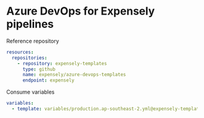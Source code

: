 # Azure DevOps for Expensely pipelines

Reference repository
```yaml
resources:
  repositories:
    - repository: expensely-templates
      type: github
      name: expensely/azure-devops-templates
      endpoint: expensely
```

Consume variables
```yaml
variables:
  - template: variables/production.ap-southeast-2.yml@expensely-templates
```